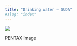 ```yaml
---
title: "Drinking water – SUDA"
#slug: "index"
---
```


[![](/wp-content/2011/12/07-300x225.jpg)](/wp-content/2011/12/07.jpg)

PENTAX Image